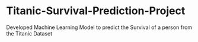 # Titanic-Survival-Prediction-Project
Developed Machine Learning Model to predict the Survival of a person from the Titanic Dataset
